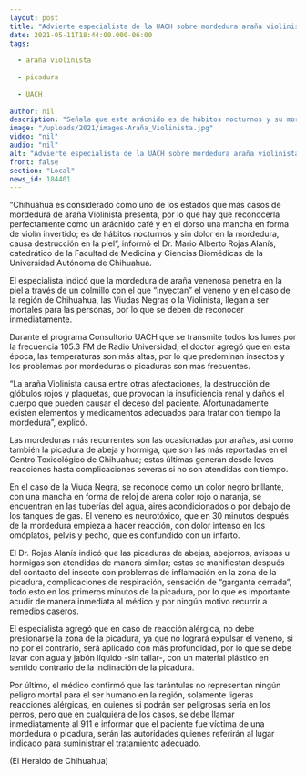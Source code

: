 ```yaml
---
layout: post
title: "Advierte especialista de la UACH sobre mordedura araña violinista"
date: 2021-05-11T18:44:00.000-06:00
tags:
  
  - araña violinista
  
  - picadura
  
  - UACH
  
author: nil
description: "Señala que este arácnido es de hábitos nocturnos y su mordedura no produce dolor"
image: "/uploads/2021/images-Araña_Violinista.jpg"
video: "nil"
audio: "nil"
alt: "Advierte especialista de la UACH sobre mordedura araña violinista"
front: false
section: "Local"
news_id: 184401
---
```


“Chihuahua es considerado como uno de los estados que más casos de mordedura de araña Violinista presenta, por lo que hay que reconocerla perfectamente como un arácnido café y en el dorso una mancha en forma de violín invertido; es de hábitos nocturnos y sin dolor en la mordedura, causa destrucción en la piel”, informó el Dr. Mario Alberto Rojas Alanís, catedrático de la Facultad de Medicina y Ciencias Biomédicas de la Universidad Autónoma de Chihuahua.

El especialista indicó que la mordedura de araña venenosa penetra en la piel a través de un colmillo con el que “inyectan” el veneno y en el caso de la región de Chihuahua, las Viudas Negras o la Violinista, llegan a ser mortales para las personas, por lo que se deben de reconocer inmediatamente.

Durante el programa Consultorio UACH que se transmite todos los lunes por la frecuencia 105.3 FM de Radio Universidad, el doctor agregó que en esta época, las temperaturas son más altas, por lo que predominan insectos y los problemas por mordeduras o picaduras son más frecuentes.

“La araña Violinista causa entre otras afectaciones, la destrucción de glóbulos rojos y plaquetas, que provocan la insuficiencia renal y daños el cuerpo que pueden causar el deceso del paciente. Afortunadamente existen elementos y medicamentos adecuados para tratar con tiempo la mordedura”, explicó.

Las mordeduras más recurrentes son las ocasionadas por arañas, así como también la picadura de abeja y hormiga, que son las más reportadas en el Centro Toxicológico de Chihuahua; estas últimas generan desde leves reacciones hasta complicaciones severas si no son atendidas con tiempo.

En el caso de la Viuda Negra, se reconoce como un color negro brillante, con una mancha en forma de reloj de arena color rojo o naranja, se encuentran en las tuberías del agua, aires acondicionados o por debajo de los tanques de gas. El veneno es neurotóxico, que en 30 minutos después de la mordedura empieza a hacer reacción, con dolor intenso en los omóplatos, pelvis y pecho, que es confundido con un infarto.

El Dr. Rojas Alanís indicó que las picaduras de abejas, abejorros, avispas u hormigas son atendidas de manera similar; estas se manifiestan después del contacto del insecto con problemas de inflamación en la zona de la picadura, complicaciones de respiración, sensación de “garganta cerrada”, todo esto en los primeros minutos de la picadura, por lo que es importante acudir de manera inmediata al médico y por ningún motivo recurrir a remedios caseros.

El especialista agregó que en caso de reacción alérgica, no debe presionarse la zona de la picadura, ya que no logrará expulsar el veneno, si no por el contrario, será aplicado con más profundidad, por lo que se debe lavar con agua y jabón líquido -sin tallar-, con un material plástico en sentido contrario de la inclinación de la picadura.

Por último, el médico confirmó que las tarántulas no representan ningún peligro mortal para el ser humano en la región, solamente ligeras reacciones alérgicas, en quienes si podrán ser peligrosas sería en los perros, pero que en cualquiera de los casos, se debe llamar inmediatamente al 911 e informar que el paciente fue víctima de una mordedura o picadura, serán las autoridades quienes referirán al lugar indicado para suministrar el tratamiento adecuado.

(El Heraldo de Chihuahua)
